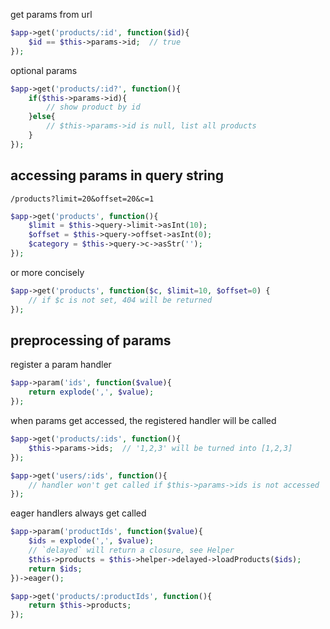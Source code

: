 
get params from url

```php
$app->get('products/:id', function($id){
	$id == $this->params->id;  // true
});
```

optional params

```php
$app->get('products/:id?', function(){
	if($this->params->id){
		// show product by id
	}else{
		// $this->params->id is null, list all products
	}
});
```

## accessing params in query string

`/products?limit=20&offset=20&c=1`

```php
$app->get('products', function(){
	$limit = $this->query->limit->asInt(10);
	$offset = $this->query->offset->asInt(0);
	$category = $this->query->c->asStr('');
});
```

or more concisely

```php
$app->get('products', function($c, $limit=10, $offset=0) {
	// if $c is not set, 404 will be returned
});
```

## preprocessing of params

register a param handler

```php
$app->param('ids', function($value){
	return explode(',', $value);
});
```

when params get accessed, the registered handler will be called

```php
$app->get('products/:ids', function(){
	$this->params->ids;  // '1,2,3' will be turned into [1,2,3]
});

$app->get('users/:ids', function(){
	// handler won't get called if $this->params->ids is not accessed
});
```

eager handlers always get called

```php
$app->param('productIds', function($value){
	$ids = explode(',', $value);
	// `delayed` will return a closure, see Helper
	$this->products = $this->helper->delayed->loadProducts($ids);
	return $ids;
})->eager();
```

```php
$app->get('products/:productIds', function(){
	return $this->products;
});
```

